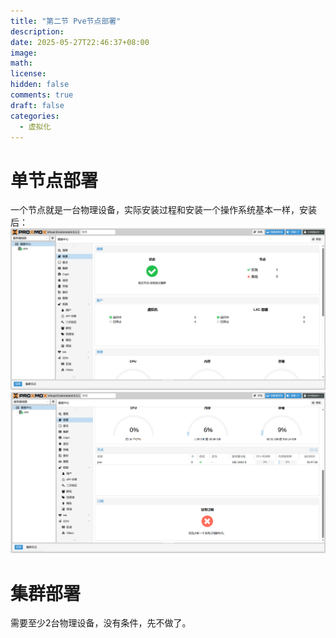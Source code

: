 ```yaml
---
title: "第二节 Pve节点部署"
description: 
date: 2025-05-27T22:46:37+08:00
image: 
math: 
license: 
hidden: false
comments: true
draft: false
categories:
  - 虚拟化
---
```


# 单节点部署
一个节点就是一台物理设备，实际安装过程和安装一个操作系统基本一样，安装后：   
![](pve.png)
![](pve2.png)

# 集群部署
需要至少2台物理设备，没有条件，先不做了。